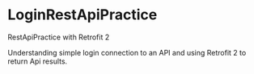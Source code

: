 # LoginRestApiPractice
RestApiPractice with Retrofit 2

Understanding simple login connection to an API and using Retrofit 2 to return Api results. 
